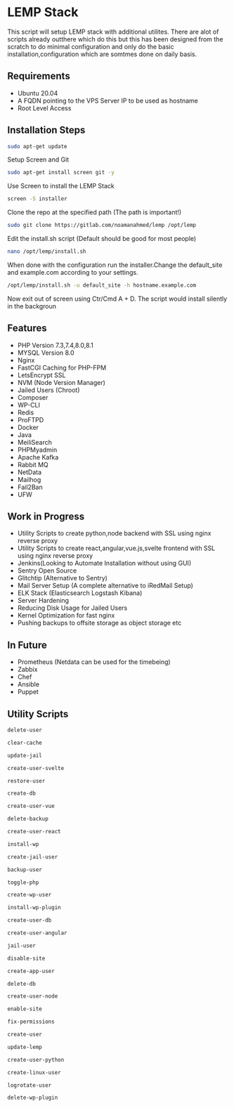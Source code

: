 # LEMP Stack
This script will setup LEMP stack with additional utilites. There are alot of scripts already outthere which do this but this has been designed from the scratch to do minimal configuration and only do the basic installation,configuration which are somtmes done on daily basis.

## Requirements
- Ubuntu 20.04
- A FQDN pointing to the VPS Server IP to be used as hostname
- Root Level Access

## Installation Steps
```sh
sudo apt-get update
```
Setup Screen and Git
```sh
sudo apt-get install screen git -y
```
Use Screen to install the LEMP Stack
```sh
screen -S installer
```
Clone the repo at the specified path (The path is important!)
```sh
sudo git clone https://gitlab.com/noamanahmed/lemp /opt/lemp
```
Edit the install.sh script (Default should be good for most people)
```sh
nano /opt/lemp/install.sh
```
When done with the configuration run the installer.Change the default_site and example.com according to your settings.
```sh
/opt/lemp/install.sh -u default_site -h hostname.example.com
```
Now exit out of screen using Ctr/Cmd A + D. The script would install silently in the backgroun
## Features
- PHP Version 7.3,7.4,8.0,8.1
- MYSQL Version 8.0
- Nginx
- FastCGI Caching for PHP-FPM
- LetsEncrypt SSL
- NVM (Node Version Manager)
- Jailed Users (Chroot)
- Composer
- WP-CLI
- Redis
- ProFTPD
- Docker
- Java
- MeiliSearch
- PHPMyadmin
- Apache Kafka
- Rabbit MQ
- NetData
- Mailhog
- Fail2Ban
- UFW

## Work in Progress
- Utility Scripts to create python,node backend with SSL using nginx reverse proxy
- Utility Scripts to create react,angular,vue.js,svelte frontend with SSL using nginx reverse proxy
- Jenkins(Looking to Automate Installation without using GUI)
- Sentry Open Source
- Glitchtip (Alternative to Sentry)
- Mail Server Setup (A complete alternative to iRedMail Setup)
- ELK Stack (Elasticsearch Logstash Kibana)
- Server Hardening
- Reducing Disk Usage for Jailed Users
- Kernel Optimization for fast nginx
- Pushing backups to offsite storage as object storage etc 

## In Future
- Prometheus (Netdata can be used for the timebeing)
- Zabbix
- Chef
- Ansible
- Puppet

## Utility Scripts

```sh
delete-user
```

```sh
clear-cache
```

```sh
update-jail
```

```sh
create-user-svelte
```

```sh
restore-user
```

```sh
create-db
```

```sh
create-user-vue
```

```sh
delete-backup
```

```sh
create-user-react
```

```sh
install-wp
```

```sh
create-jail-user
```

```sh
backup-user
```

```sh
toggle-php
```

```sh
create-wp-user
```

```sh
install-wp-plugin
```

```sh
create-user-db
```

```sh
create-user-angular
```

```sh
jail-user
```

```sh
disable-site
```

```sh
create-app-user
```

```sh
delete-db
```

```sh
create-user-node
```

```sh
enable-site
```

```sh
fix-permissions
```

```sh
create-user
```

```sh
update-lemp
```

```sh
create-user-python
```

```sh
create-linux-user
```

```sh
logrotate-user
```

```sh
delete-wp-plugin
```


